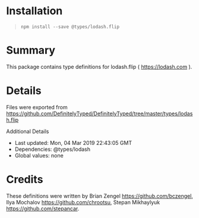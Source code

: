 # Installation
> `npm install --save @types/lodash.flip`

# Summary
This package contains type definitions for lodash.flip ( https://lodash.com ).

# Details
Files were exported from https://github.com/DefinitelyTyped/DefinitelyTyped/tree/master/types/lodash.flip

Additional Details
 * Last updated: Mon, 04 Mar 2019 22:43:05 GMT
 * Dependencies: @types/lodash
 * Global values: none

# Credits
These definitions were written by Brian Zengel <https://github.com/bczengel>, Ilya Mochalov <https://github.com/chrootsu>, Stepan Mikhaylyuk <https://github.com/stepancar>.
